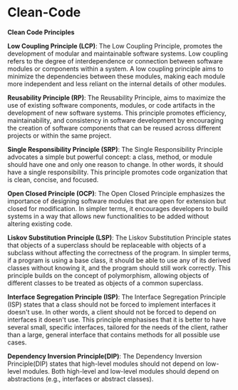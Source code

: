 # Clean-Code

**Clean Code Principles**

**Low Coupling Principle (LCP)**:
The Low Coupling Principle, promotes the development of modular and maintainable software systems. Low coupling refers to the degree of interdependence or connection between software modules or components within a system. A low coupling principle aims to minimize the dependencies between these modules, making each module more independent and less reliant on the internal details of other modules.

**Reusability Principle (RP)**:
The Reusability Principle, aims to maximize the use of existing software components, modules, or code artifacts in the development of new software systems. This principle promotes efficiency, maintainability, and consistency in software development by encouraging the creation of software components that can be reused across different projects or within the same project. 

**Single Responsibility Principle (SRP)**:
The Single Responsibility Principle advocates a simple but powerful concept: a class, method, or module should have one and only one reason to change. In other words, it should have a single responsibility. This principle promotes code organization that is clean, concise, and focused.

**Open Closed Principle (OCP)**:
The Open Closed Principle emphasizes the importance of designing software modules that are open for extension but closed for modification. In simpler terms, it encourages developers to build systems in a way that allows new functionalities to be added without altering existing code.

**Liskov Substitution Principle (LSP)**:
The Liskov Substitution Principle states that objects of a superclass should be replaceable with objects of a subclass without affecting the correctness of the program. In simpler terms, if a program is using a base class, it should be able to use any of its derived classes without knowing it, and the program should still work correctly. This principle builds on the concept of polymorphism, allowing objects of different classes to be treated as objects of a common superclass.

**Interface Segregation Principle (ISP)**:
The Interface Segregation Principle (ISP) states that a class should not be forced to implement interfaces it doesn't use. In other words, a client should not be forced to depend on interfaces it doesn't use. This principle emphasises that it is better to have several small, specific interfaces, tailored for the needs of the client, rather than a large, general interface that contains methods for all possible use cases.

**Dependency Inversion Principle(DIP)**:
The Dependency Inversion Principle(DIP) states that high-level modules should not depend on low-level modules. Both high-level and low-level modules should depend on abstractions (e.g., interfaces or abstract classes).